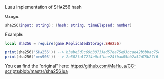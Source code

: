 Luau implementation of SHA256 hash

Usage:
```lua
sha256(input: string): (hash: string, timeElapsed: number)
```

Example:
```lua
local sha256 = require(game.ReplicatedStorage.SHA256)

print(sha256('SHA256')) --> b3abe5d8c69b38733ad57ea75e83bcae42bbbbac75e3a5445862ed2f8a2cd677   0.00000008335...
print(sha256('mew903')) --> 2e502fa17214e0c5fbae24fbad05bb2a52d78b27f6f90e08b2ba2731d5f09735   0.00000008127...
```

You can find the "original" here: https://github.com/MaHuJa/CC-scripts/blob/master/sha256.lua
